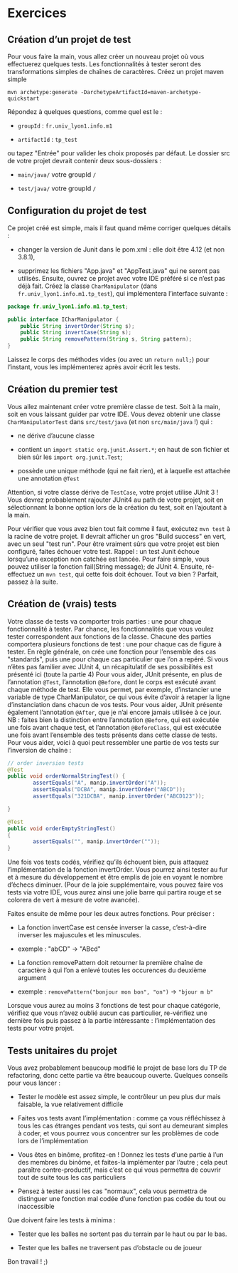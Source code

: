 # Exercices

## Création d’un projet de test

Pour vous faire la main, vous allez créer un nouveau projet où vous effectuerez quelques tests. Les fonctionnalités à tester seront des transformations simples de chaînes de caractères.
Créez un projet maven simple

```
mvn archetype:generate -DarchetypeArtifactId=maven-archetype-quickstart
```

Répondez à quelques questions, comme quel est le :

* `groupId` : `fr.univ_lyon1.info.m1`

* `artifactId` : `tp_test`

ou tapez "Entrée" pour valider les choix proposés par défaut.
Le dossier src de votre projet devrait contenir deux sous-dossiers :

* `main/java/` votre groupId `/`

* `test/java/` votre groupId `/`


## Configuration du projet de test

Ce projet créé est simple, mais il faut quand même corriger quelques détails :

* changer la version de Junit dans le pom.xml : elle doit être 4.12 (et non 3.8.1),

* supprimez les fichiers "App.java" et "AppTest.java" qui ne seront pas utilisés.
  Ensuite, ouvrez ce projet avec votre IDE préféré si ce n’est pas déjà fait.
  Créez la classe `CharManipulator` (dans
  `fr.univ_lyon1.info.m1.tp_test`), qui implémentera l’interface
  suivante :

```java
package fr.univ_lyon1.info.m1.tp_test;

public interface ICharManipulator {
    public String invertOrder(String s);
    public String invertCase(String s);
    public String removePattern(String s, String pattern);
}
```

Laissez le corps des méthodes vides (ou avec un `return null;`) pour l’instant, vous les implémenterez après avoir écrit les tests.

## Création du premier test

Vous allez maintenant créer votre première classe de test. Soit à la
main, soit en vous laissant guider par votre IDE. Vous devez obtenir
une classe `CharManipulatorTest` dans `src/test/java` (et non
`src/main/java` !) qui :

* ne dérive d’aucune classe

* contient un `import static org.junit.Assert.*`; en haut de son fichier
  et bien sûr les `import org.junit.Test`;

* possède une unique méthode (qui ne fait rien), et à laquelle est
  attachée une annotation `@Test`

Attention, si votre classe dérive de `TestCase`, votre projet utilise JUnit 3 !
Vous devrez probablement rajouter JUnit4 au path de votre projet, soit en sélectionnant la bonne option lors de la création du test, soit en l’ajoutant à la main.

Pour vérifier que vous avez bien tout fait comme il faut, exécutez `mvn test` à la racine de votre projet. Il devrait afficher un gros "Build success" en vert, avec un seul "test run".
Pour être vraiment sûrs que votre projet est bien configuré, faites échouer votre test. Rappel : un test Junit échoue lorsqu’une exception non catchée est lancée. Pour faire simple, vous pouvez utiliser la fonction fail(String message); de JUnit 4. Ensuite, ré-effectuez un  `mvn test`, qui cette fois doit échouer.
Tout va bien ? Parfait, passez à la suite.

## Création de (vrais) tests

Votre classe de tests va comporter trois parties : une pour chaque fonctionnalité à tester. Par chance, les fonctionnalités que vous voulez tester correspondent aux fonctions de la classe.
Chacune des parties comportera plusieurs fonctions de test : une pour chaque cas de figure à tester. En règle générale, on crée une fonction pour l’ensemble des cas "standards", puis une pour chaque cas particulier que l’on a repéré.
Si vous n’êtes pas familier avec JUnit 4, un récapitulatif de ses possibilités est présenté ici (toute la partie 4)
Pour vous aider, JUnit présente, en plus de l’annotation `@Test`, l’annotation `@Before`, dont le corps est exécuté avant chaque méthode de test. Elle vous permet, par exemple, d’instancier une variable de type CharManipulator, ce qui vous évite d’avoir à retaper la ligne d’instanciation dans chacun de vos tests.
Pour vous aider, JUnit présente également l’annotation `@After`, que je n’ai encore jamais utilisée à ce jour.
NB : faites bien la distinction entre l’annotation `@Before`, qui est exécutée une fois avant chaque test, et l’annotation `@BeforeClass`, qui est exécutée une fois avant l’ensemble des tests présents dans cette classe de tests.
Pour vous aider, voici à quoi peut ressembler une partie de vos tests sur l’inversion de chaîne :

```java
// order inversion tests
@Test
public void orderNormalStringTest() {
        assertEquals("A", manip.invertOrder("A"));
        assertEquals("DCBA", manip.invertOrder("ABCD"));
        assertEquals("321DCBA", manip.invertOrder("ABCD123"));

}

@Test
public void orderEmptyStringTest()
{
        assertEquals("", manip.invertOrder(""));
}
```

Une fois vos tests codés, vérifiez qu’ils échouent bien, puis attaquez l’implémentation de la fonction invertOrder. Vous pourrez ainsi tester au fur et à mesure du développement et être emplis de joie en voyant le nombre d’échecs diminuer. (Pour de la joie supplémentaire, vous pouvez faire vos tests via votre IDE, vous aurez ainsi une jolie barre qui partira rouge et se colorera de vert à mesure de votre avancée).


Faites ensuite de même pour les deux autres fonctions. Pour préciser :

* La fonction invertCase est censée inverser la casse, c’est-à-dire inverser les majuscules et les minuscules.

* exemple : "abCD" -> "ABcd"

* La fonction removePattern doit retourner la première chaîne de caractère à qui l’on a enlevé toutes les occurences du deuxième argument

* exemple : `removePattern("bonjour mon bon", "on")` -> `"bjour m b"`

Lorsque vous aurez au moins 3 fonctions de test pour chaque catégorie, vérifiez que vous n’avez oublié aucun cas particulier, re-vérifiez une dernière fois puis passez à la partie intéressante : l’implémentation des tests pour votre projet.

## Tests unitaires du projet

Vous avez probablement beaucoup modifié le projet de base lors du TP de refactoring, donc cette partie va être beaucoup ouverte. Quelques conseils pour vous lancer :

* Tester le modèle est assez simple, le contrôleur un peu plus dur mais faisable, la vue relativement difficile

* Faites vos tests avant l’implémentation : comme ça vous réfléchissez à tous les cas étranges pendant vos tests, qui sont au demeurant simples à coder, et vous pourrez vous concentrer sur les problèmes de code lors de l’implémentation

* Vous êtes en binôme, profitez-en ! Donnez les tests d’une partie à l’un des membres du binôme, et faites-la implémenter par l’autre ; cela peut paraître contre-productif, mais c’est ce qui vous permettra de couvrir tout de suite tous les cas particuliers

* Pensez à tester aussi les cas "normaux", cela vous permettra de distinguer une fonction mal codée d’une fonction pas codée du tout ou inaccessible


Que doivent faire les tests à minima :

* Tester que les balles ne sortent pas du terrain par le haut ou par le bas.

* Tester que les balles ne traversent pas d’obstacle ou de joueur

Bon travail ! ;)
